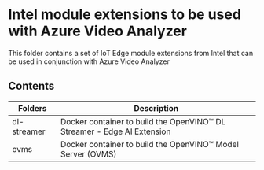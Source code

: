 # Intel module extensions to be used with Azure Video Analyzer

This folder contains a set of IoT Edge module extensions from Intel that can be used in conjunction with Azure Video Analyzer

## Contents

| Folders | Description |
|---------|-------------|
|dl-streamer|Docker container to build the OpenVINO™ DL Streamer - Edge AI Extension |
|ovms|Docker container to build the OpenVINO™ Model Server (OVMS) |
